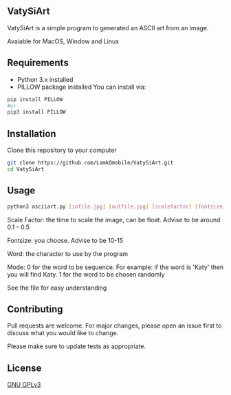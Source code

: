 ## VatySiArt

VatySiArt is a simple program to generated an ASCII art from an image.

Avaiable for MacOS, Window and Linux

## Requirements

- Python 3.x installed
- PILLOW package installed
You can install via:
```bash
pip install PILLOW
#or
pip3 install PILLOW
```

## Installation

Clone this repository to your computer

```bash
git clone https://github.com/LamkQmobile/VatySiArt.git
cd VatySiArt
```

## Usage

```bash
python3 asciiart.py [infile.jpg] [outfile.jpg] [scalefactor] [fontsize] [word] [mode]
```

Scale Factor: the time to scale the image, can be float. Advise to be around 0.1 - 0.5

Fontsize: you choose. Advise to be 10-15

Word: the character to use by the program

Mode: 0 for the word to be sequence. For example: if the word is 'Katy' then you will find Katy. 1 for the word to be chosen randomly

See the file for easy understanding

## Contributing
Pull requests are welcome. For major changes, please open an issue first to discuss what you would like to change.

Please make sure to update tests as appropriate.

## License
[GNU GPLv3](https://choosealicense.com/licenses/gpl-3.0/)